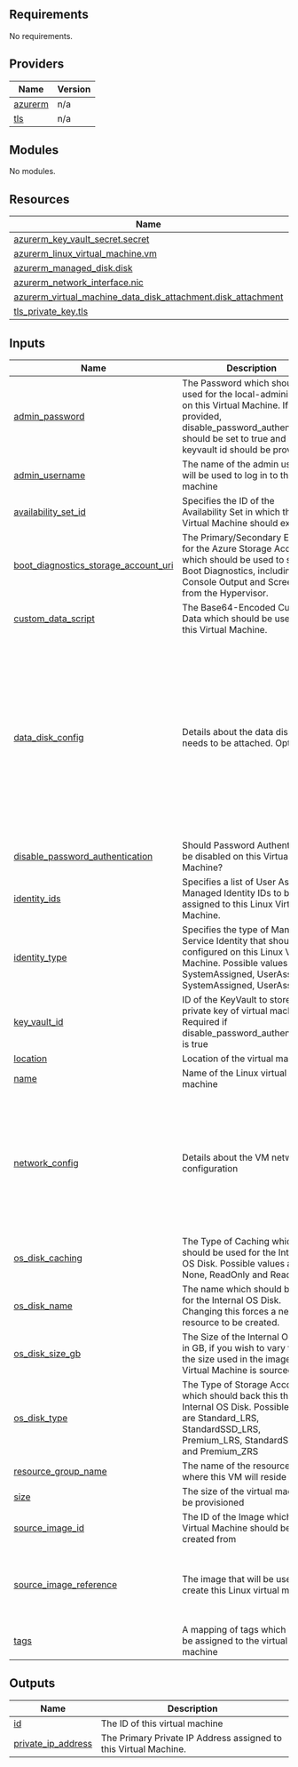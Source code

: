 ## Requirements

No requirements.

## Providers

| Name | Version |
|------|---------|
| <a name="provider_azurerm"></a> [azurerm](#provider\_azurerm) | n/a |
| <a name="provider_tls"></a> [tls](#provider\_tls) | n/a |

## Modules

No modules.

## Resources

| Name | Type |
|------|------|
| [azurerm_key_vault_secret.secret](https://registry.terraform.io/providers/hashicorp/azurerm/latest/docs/resources/key_vault_secret) | resource |
| [azurerm_linux_virtual_machine.vm](https://registry.terraform.io/providers/hashicorp/azurerm/latest/docs/resources/linux_virtual_machine) | resource |
| [azurerm_managed_disk.disk](https://registry.terraform.io/providers/hashicorp/azurerm/latest/docs/resources/managed_disk) | resource |
| [azurerm_network_interface.nic](https://registry.terraform.io/providers/hashicorp/azurerm/latest/docs/resources/network_interface) | resource |
| [azurerm_virtual_machine_data_disk_attachment.disk_attachment](https://registry.terraform.io/providers/hashicorp/azurerm/latest/docs/resources/virtual_machine_data_disk_attachment) | resource |
| [tls_private_key.tls](https://registry.terraform.io/providers/hashicorp/tls/latest/docs/resources/private_key) | resource |

## Inputs

| Name | Description | Type | Default | Required |
|------|-------------|------|---------|:--------:|
| <a name="input_admin_password"></a> [admin\_password](#input\_admin\_password) | The Password which should be used for the local-administrator on this Virtual Machine. If not provided, disable\_password\_authentication should be set to true and keyvault id should be provided | `string` | `null` | no |
| <a name="input_admin_username"></a> [admin\_username](#input\_admin\_username) | The name of the admin user that will be used to log in to the machine | `string` | `"azureuser"` | no |
| <a name="input_availability_set_id"></a> [availability\_set\_id](#input\_availability\_set\_id) | Specifies the ID of the Availability Set in which the Virtual Machine should exist. | `string` | `null` | no |
| <a name="input_boot_diagnostics_storage_account_uri"></a> [boot\_diagnostics\_storage\_account\_uri](#input\_boot\_diagnostics\_storage\_account\_uri) | The Primary/Secondary Endpoint for the Azure Storage Account which should be used to store Boot Diagnostics, including Console Output and Screenshots from the Hypervisor. | `string` | `null` | no |
| <a name="input_custom_data_script"></a> [custom\_data\_script](#input\_custom\_data\_script) | The Base64-Encoded Custom Data which should be used for this Virtual Machine. | `string` | `null` | no |
| <a name="input_data_disk_config"></a> [data\_disk\_config](#input\_data\_disk\_config) | Details about the data disks that needs to be attached. Optional | <pre>map(object({<br>    name               = string<br>    disk_type          = string //The type of storage to use for the managed disk. Possible values are Standard_LRS, StandardSSD_ZRS, Premium_LRS, Premium_ZRS, StandardSSD_LRS or UltraSSD_LRS<br>    create_option      = string //The method to use when creating the managed disk. Options are Import, Empty, FromImage<br>    size               = number //size in gb<br>    image_reference_id = string //ID of an existing platform/marketplace disk image to copy when create_option is FromImage<br>    storage_account_id = string //The ID of the Storage Account where the source_uri is located. Required when create_option is set to Import<br>    lun                = number //The Logical Unit Number of the Data Disk, which needs to be unique within the Virtual Machine<br>    caching            = string //Specifies the caching requirements for this Data Disk. Possible values include None, ReadOnly and ReadWrite<br>  }))</pre> | `{}` | no |
| <a name="input_disable_password_authentication"></a> [disable\_password\_authentication](#input\_disable\_password\_authentication) | Should Password Authentication be disabled on this Virtual Machine? | `bool` | `false` | no |
| <a name="input_identity_ids"></a> [identity\_ids](#input\_identity\_ids) | Specifies a list of User Assigned Managed Identity IDs to be assigned to this Linux Virtual Machine. | `list(string)` | `null` | no |
| <a name="input_identity_type"></a> [identity\_type](#input\_identity\_type) | Specifies the type of Managed Service Identity that should be configured on this Linux Virtual Machine. Possible values are SystemAssigned, UserAssigned, SystemAssigned, UserAssigned | `string` | `null` | no |
| <a name="input_key_vault_id"></a> [key\_vault\_id](#input\_key\_vault\_id) | ID of the KeyVault to store the private key of virtual machine. Required if disable\_password\_authentication is true | `string` | `null` | no |
| <a name="input_location"></a> [location](#input\_location) | Location of the virtual machine | `string` | `"eastus"` | no |
| <a name="input_name"></a> [name](#input\_name) | Name of the Linux virtual machine | `string` | n/a | yes |
| <a name="input_network_config"></a> [network\_config](#input\_network\_config) | Details about the VM network configuration | <pre>map(object({<br>    name                          = string<br>    enable_accelerated_networking = bool         //Available only on selected sizes<br>    dns_servers                   = list(string) //optional. Mark it as null incase you want the default(VNET) config<br>    subnet_id                     = string<br>    private_ip_address_allocation = string //Can be Static or Dynamic. If Static, private_ip_address can be configured<br>    private_ip_address            = string //Mark it as null if private_ip_address_allocation is Dynamic<br>  }))</pre> | n/a | yes |
| <a name="input_os_disk_caching"></a> [os\_disk\_caching](#input\_os\_disk\_caching) | The Type of Caching which should be used for the Internal OS Disk. Possible values are None, ReadOnly and ReadWrite | `string` | `"None"` | no |
| <a name="input_os_disk_name"></a> [os\_disk\_name](#input\_os\_disk\_name) | The name which should be used for the Internal OS Disk. Changing this forces a new resource to be created. | `string` | n/a | yes |
| <a name="input_os_disk_size_gb"></a> [os\_disk\_size\_gb](#input\_os\_disk\_size\_gb) | The Size of the Internal OS Disk in GB, if you wish to vary from the size used in the image this Virtual Machine is sourced from. | `number` | n/a | yes |
| <a name="input_os_disk_type"></a> [os\_disk\_type](#input\_os\_disk\_type) | The Type of Storage Account which should back this the Internal OS Disk. Possible values are Standard\_LRS, StandardSSD\_LRS, Premium\_LRS, StandardSSD\_ZRS and Premium\_ZRS | `string` | n/a | yes |
| <a name="input_resource_group_name"></a> [resource\_group\_name](#input\_resource\_group\_name) | The name of the resource group where this VM will reside | `string` | n/a | yes |
| <a name="input_size"></a> [size](#input\_size) | The size of the virtual machine to be provisioned | `string` | n/a | yes |
| <a name="input_source_image_id"></a> [source\_image\_id](#input\_source\_image\_id) | The ID of the Image which this Virtual Machine should be created from | `string` | `null` | no |
| <a name="input_source_image_reference"></a> [source\_image\_reference](#input\_source\_image\_reference) | The image that will be used to create this Linux virtual machine | <pre>map(object({<br>    publisher = string<br>    offer     = string<br>    sku       = string<br>    version   = string<br>  }))</pre> | n/a | yes |
| <a name="input_tags"></a> [tags](#input\_tags) | A mapping of tags which should be assigned to the virtual machine | `map(any)` | n/a | yes |

## Outputs

| Name | Description |
|------|-------------|
| <a name="output_id"></a> [id](#output\_id) | The ID of this virtual machine |
| <a name="output_private_ip_address"></a> [private\_ip\_address](#output\_private\_ip\_address) | The Primary Private IP Address assigned to this Virtual Machine. |
